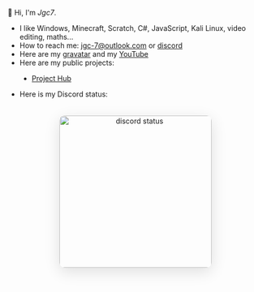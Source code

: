 👋 Hi, I'm *Jgc7*.
- I like Windows, Minecraft, Scratch, C#, JavaScript, Kali Linux, video editing, maths...
- How to reach me: [jgc-7@outlook.com](mailto:jgc-7@outlook.com) or [discord](http://discord.com/users/889045882874495036)
- Here are my [gravatar](https://gravatar.com/jgc9884) and my [YouTube](https://www.youtube.com/channel/UCCfLGV3QvExntjvWGbPjOUQ?sub_confirmation=1)
- Here are my public projects:

<ul style="list-style: none;"><li><ul style="list-style: disc;"><li><a href="http://projecthub.jgc.linkpc.net">Project Hub</a></li></ul></li><li><ul id="repo-list" style="list-style: disc;"></ul></li></ul><script src="./GitHubRepoAPI/simplified.js"></script>

- Here is my Discord status:

<div align="center"><img  src="https://discord-readme-badge.vercel.app/api?id=889045882874495036" width="300px" alt="discord status" style="border-radius: 10px; margin: 20px 0; box-shadow: 0 8px 30px rgba(0, 0, 0, 0.12);"></div>
